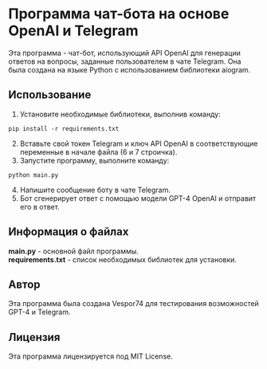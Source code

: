 # Программа чат-бота на основе OpenAI и Telegram
Эта программа - чат-бот, использующий API OpenAI для генерации ответов на вопросы, заданные пользователем в чате Telegram. Она была создана на языке Python с использованием библиотеки aiogram.
## Использование
1. Установите необходимые библиотеки, выполнив команду:
```
pip install -r requirements.txt
```
2. Вставьте свой токен Telegram и ключ API OpenAI в соответствующие переменные в начале файла (6 и 7 строичка).
3. Запустите программу, выполните команду:
```
python main.py
```
4. Напишите сообщение боту в чате Telegram.
5. Бот сгенерирует ответ с помощью модели GPT-4 OpenAI и отправит его в ответ.
## Информация о файлах
**main.py** - основной файл программы.\
**requirements.txt** - список необходимых библиотек для установки.
## Автор
Эта программа была создана Vespor74 для тестирования возможностей GPT-4 и Telegram.
## Лицензия
Эта программа лицензируется под MIT License.

